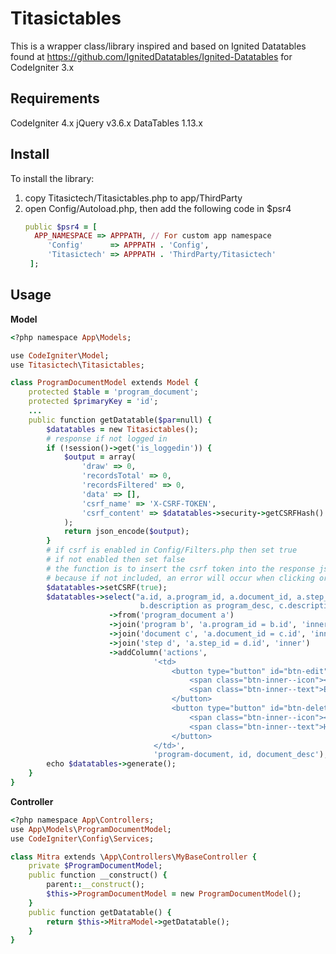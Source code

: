 # Titasictables
This is a wrapper class/library inspired and based on Ignited Datatables  found at https://github.com/IgnitedDatatables/Ignited-Datatables for CodeIgniter 3.x

Requirements
---------------------------
CodeIgniter 4.x
jQuery v3.6.x
DataTables 1.13.x

Install
---------------------------
To install the library:
1. copy Titasictech/Titasictables.php to app/ThirdParty
2. open Config/Autoload.php, then add the following code in $psr4
   ```ruby
   public $psr4 = [
     APP_NAMESPACE => APPPATH, // For custom app namespace
        'Config'      => APPPATH . 'Config',
        'Titasictech' => APPPATH . 'ThirdParty/Titasictech'
    ];
   ```
 
Usage
---------------------------
**Model**
```ruby
<?php namespace App\Models;

use CodeIgniter\Model;
use Titasictech\Titasictables;

class ProgramDocumentModel extends Model {
   	protected $table = 'program_document';
	protected $primaryKey = 'id';
	...
	public function getDatatable($par=null) {
		$datatables = new Titasictables();
		# response if not logged in
		if (!session()->get('is_loggedin')) {
			$output = array(
				'draw' => 0,
				'recordsTotal' => 0,
				'recordsFiltered' => 0,
				'data' => [],
				'csrf_name' => 'X-CSRF-TOKEN', 
				'csrf_content' => $datatables->security->getCSRFHash()
			);
			return json_encode($output);
		}
		# if csrf is enabled in Config/Filters.php then set true
		# if not enabled then set false
		# the function is to insert the csrf token into the response json
		# because if not included, an error will occur when clicking order, search, etc. on jquery datatables
		$datatables->setCSRF(true);
		$datatables->select("a.id, a.program_id, a.document_id, a.step_id, a.is_required, a.effective_date,
							 b.description as program_desc, c.description as document_desc, d.description as step_desc", FALSE) 
					  ->from('program_document a')
					  ->join('program b', 'a.program_id = b.id', 'inner')
					  ->join('document c', 'a.document_id = c.id', 'inner')
					  ->join('step d', 'a.step_id = d.id', 'inner')
					  ->addColumn('actions', 
								'<td>
									<button type="button" id="btn-edit" class="btn btn-sm btn-icon btn-light-secondary mb-0 py-1 px-2" data-mod="$1" data-id="$2" data-desc="$3">
										<span class="btn-inner--icon"><i class="fas fa-edit"></i></span>
										<span class="btn-inner--text">Edit</span>
									</button>
									<button type="button" id="btn-delete" class="btn btn-sm btn-icon btn-danger mb-0 py-1 px-2" data-mod="$1" data-id="$2" data-desc="$3" title="Hapus">
										<span class="btn-inner--icon"><i class="fas fa-trash"></i></span>
										<span class="btn-inner--text">Hapus</span>
									</button>
								</td>',
								'program-document, id, document_desc');  
		echo $datatables->generate();			
	}
}
```
**Controller**
```ruby
<?php namespace App\Controllers;
use App\Models\ProgramDocumentModel;
use CodeIgniter\Config\Services;

class Mitra extends \App\Controllers\MyBaseController {
	private $ProgramDocumentModel;
	public function __construct() {
		parent::__construct();
		$this->ProgramDocumentModel = new ProgramDocumentModel();
	}
	public function getDatatable() {
		return $this->MitraModel->getDatatable();
	}
}
```
